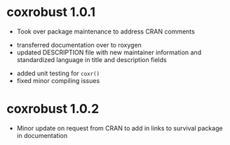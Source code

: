 # coxrobust 1.0.1
* Took over package maintenance to address CRAN comments
+ transferred documentation over to roxygen
+ updated DESCRIPTION file with new maintainer information and standardized language in title and description fields
* added unit testing for `coxr()`
* fixed minor compiling issues

# coxrobust 1.0.2
* Minor update on request from CRAN to add in links to survival package in documentation
